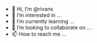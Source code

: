 - 👋 Hi, I’m @rivans
- 👀 I’m interested in ...
- 🌱 I’m currently learning ...
- 💞️ I’m looking to collaborate on ...
- 📫 How to reach me ...

<!---
rivans/rivans is a ✨ special ✨ repository because its `README.md` (this file) appears on your GitHub profile.
You can click the Preview link to take a look at your changes.
--->
